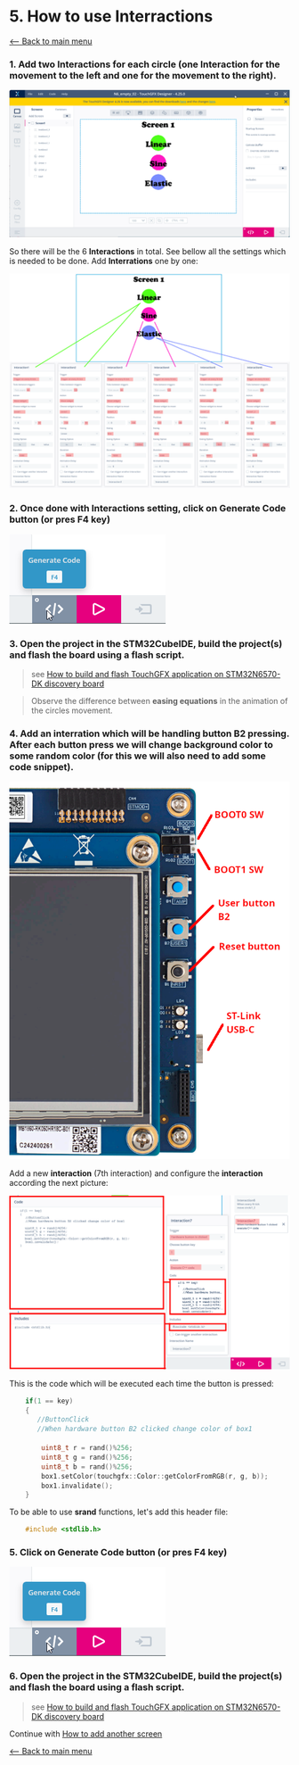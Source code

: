 # 5. How to use Interractions
[<-- Back to main menu](README.md)

### 1. Add two **Interactions** for each circle (one **Interaction** for the movement to the left and one for the movement to the right).

![](imgs/Interactions.gif)

So there will be the 6 **Interactions** in total. See bellow all the settings which is needed to be done. Add **Interrations** one by one:

![](imgs/interactions.png)

### 2. Once done with **Interactions** setting, click on **Generate Code** button (or pres F4 key)

![](imgs/generate.png)

### 3. Open the project in the **STM32CubeIDE**, build the project(s) and flash the board using a **flash script**.

> see [How to build and flash TouchGFX application on STM32N6570-DK discovery board](02_How_to_build_and_flash_TouchGFX_application_on_STM32N6570-DK_discovery_board.md)

> Observe the difference between **easing equations** in the animation of the circles movement.

### 4. Add an **interration** which will be handling **button B2** pressing. After each button press we will change background color to some random color (for this we will also need to add some code snippet).

![](imgs/Board.png)

Add a new **interaction** (7th interaction) and configure the **interaction** according the next picture:

![](imgs/InterractionBtn.png)

This is the code which will be executed each time the button is pressed:

```cpp
    if(1 == key)
    {
       //ButtonClick
       //When hardware button B2 clicked change color of box1

    	uint8_t r = rand()%256;
    	uint8_t g = rand()%256;
    	uint8_t b = rand()%256;
   	    box1.setColor(touchgfx::Color::getColorFromRGB(r, g, b));
        box1.invalidate();
    }
```
To be able to use **srand** functions, let's add this header file:

```cpp
    #include <stdlib.h>
```

### 5. Click on **Generate Code** button (or pres F4 key)

![](imgs/generate.png)

### 6. Open the project in the **STM32CubeIDE**, build the project(s) and flash the board using a **flash script**.

> see [How to build and flash TouchGFX application on STM32N6570-DK discovery board](02_How_to_build_and_flash_TouchGFX_application_on_STM32N6570-DK_discovery_board.md)


Continue with [How to add another screen](06_How_to_add_another_screen.md)







[<-- Back to main menu](README.md)